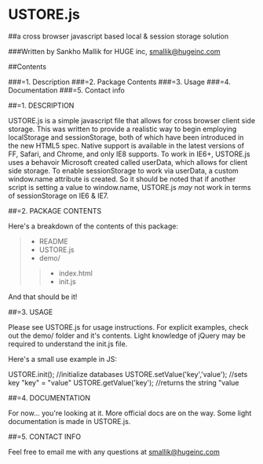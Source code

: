 # USTORE.js

##a cross browser javascript based local & session storage solution

###Written by Sankho Mallik for HUGE inc, smallik@hugeinc.com

##Contents

###=1. Description
###=2. Package Contents
###=3. Usage
###=4. Documentation
###=5. Contact info

##=1. DESCRIPTION

USTORE.js is a simple javascript file that allows for cross browser client side storage. This
was written to provide a realistic way to begin employing localStorage and sessionStorage, 
both of which have been introduced in the new HTML5 spec. Native support is available in the
latest versions of FF, Safari, and Chrome, and only IE8 supports. To work in IE6+, USTORE.js 
uses a behavoir Microsoft created called userData, which allows for client side storage. To
enable sessionStorage to work via userData, a custom window.name attribute is created. So it
should be noted that if another script is setting a value to window.name, USTORE.js *may*
not work in terms of sessionStorage on IE6 & IE7.

##=2. PACKAGE CONTENTS

Here's a breakdown of the contents of this package:

>* README
>* USTORE.js
>* demo/
>>* index.html
>>* init.js
  
And that should be it!

##=3. USAGE

Please see USTORE.js for usage instructions. For explicit examples, check out the demo/ folder 
and it's contents. Light knowledge of jQuery may be required to understand the init.js file.

Here's a small use example in JS:

USTORE.init();                        //initialize databases
USTORE.setValue('key','value');       //sets key "key" = "value"
USTORE.getValue('key');               //returns the string "value

##=4. DOCUMENTATION

For now... you're looking at it. More official docs are on the way. Some light documentation is
made in USTORE.js.

##=5. CONTACT INFO

Feel free to email me with any questions at smallik@hugeinc.com